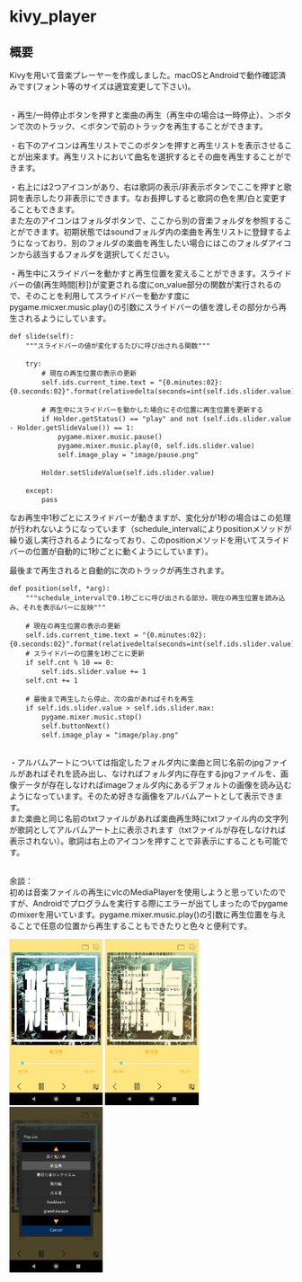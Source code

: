 # kivy_player

## 概要
Kivyを用いて音楽プレーヤーを作成しました。macOSとAndroidで動作確認済みです(フォント等のサイズは適宜変更して下さい)。<br><br>

・再生/一時停止ボタンを押すと楽曲の再生（再生中の場合は一時停止）、＞ボタンで次のトラック、＜ボタンで前のトラックを再生することができます。

・右下のアイコンは再生リストでこのボタンを押すと再生リストを表示させることが出来ます。再生リストにおいて曲名を選択するとその曲を再生することができます。

・右上には2つアイコンがあり、右は歌詞の表示/非表示ボタンでここを押すと歌詞を表示したり非表示にできます。なお長押しすると歌詞の色を黒/白と変更することもできます。<br>
また左のアイコンはフォルダボタンで、ここから別の音楽フォルダを参照することができます。初期状態ではsoundフォルダ内の楽曲を再生リストに登録するようになっており、別のフォルダの楽曲を再生したい場合にはこのフォルダアイコンから該当するフォルダを選択してください。

・再生中にスライドバーを動かすと再生位置を変えることができます。スライドバーの値(再生時間[秒])が変更される度にon_value部分の関数が実行されるので、そのことを利用してスライドバーを動かす度にpygame.micxer.music.play()の引数にスライドバーの値を渡しその部分から再生されるようにしています。
~~~
def slide(self):
    """スライドバーの値が変化するたびに呼び出される関数"""

    try:
        # 現在の再生位置の表示の更新
        self.ids.current_time.text = "{0.minutes:02}:{0.seconds:02}".format(relativedelta(seconds=int(self.ids.slider.value)))

        # 再生中にスライドバーを動かした場合にその位置に再生位置を更新する
        if Holder.getStatus() == "play" and not (self.ids.slider.value - Holder.getSlideValue()) == 1:
            pygame.mixer.music.pause()
            pygame.mixer.music.play(0, self.ids.slider.value)
            self.image_play = "image/pause.png"

        Holder.setSlideValue(self.ids.slider.value)

    except:
        pass
~~~
なお再生中1秒ごとにスライドバーが動きますが、変化分が1秒の場合はこの処理が行われないようになっています（schedule_intervalによりpositionメソッドが繰り返し実行されるようになっており、このpositionメソッドを用いてスライドバーの位置が自動的に1秒ごとに動くようにしています）。

最後まで再生されると自動的に次のトラックが再生されます。
~~~
def position(self, *arg):
    """schedule_intervalで0.1秒ごとに呼び出される部分。現在の再生位置を読み込み、それを表示&バーに反映"""

    # 現在の再生位置の表示の更新
    self.ids.current_time.text = "{0.minutes:02}:{0.seconds:02}".format(relativedelta(seconds=int(self.ids.slider.value)))
    # スライドバーの位置を1秒ごとに更新
    if self.cnt % 10 == 0:
        self.ids.slider.value += 1
    self.cnt += 1

    # 最後まで再生したら停止、次の曲があればそれを再生
    if self.ids.slider.value > self.ids.slider.max:
        pygame.mixer.music.stop()
        self.buttonNext()
        self.image_play = "image/play.png"
~~~
<br>
・アルバムアートについては指定したフォルダ内に楽曲と同じ名前のjpgファイルがあればそれを読み出し、なければフォルダ内に存在するjpgファイルを、画像データが存在しなければimageフォルダ内にあるデフォルトの画像を読み込むようになっています。そのため好きな画像をアルバムアートとして表示できます。<br>
また楽曲と同じ名前のtxtファイルがあれば楽曲再生時にtxtファイル内の文字列が歌詞としてアルバムアート上に表示されます（txtファイルが存在しなければ表示されない）。歌詞は右上のアイコンを押すことで非表示にすることも可能です。

<br>余談：<br>
初めは音楽ファイルの再生にvlcのMediaPlayerを使用しようと思っていたのですが、Androidでプログラムを実行する際にエラーが出てしまったのでpygameのmixerを用いています。pygame.mixer.music.play()の引数に再生位置を与えることで任意の位置から再生することもできたりと色々と便利です。


<img src="screenshot1.png" width="33%"> <img src="screenshot2.png" width="33%"> <img src="screenshot3.png" width="33%">
